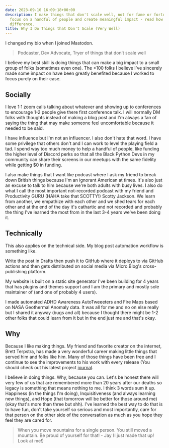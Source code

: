 ```yaml
---
date: 2023-09-10 16:09:18+00:00
description: I make things that don't scale well, not for fame or fortune, but to
  focus on a handful of people and create meaningful impact - read how I've made a
  difference.
title: Why I Do Things that Don't Scale (Very Well)
---
```


I changed my bio when I joined Mastodon.

> Podcaster, Dev Advocate, Tryer of things that don’t scale well

I believe my best skill is doing things that can make a big impact to a small group of folks (sometimes even one). The <100 folks I believe I've sincerely made some impact on have been greatly benefited because I worked to focus purely on their case.

## Socially

I love 1:1 zoom calls talking about whatever and showing up to conferences to encourage 1-2 people give there first conference talk. I will normally DM folks with thoughts instead of making a blog post and I'm always a fan of saying the thing that may make someone feel uncomfortable because it needed to be said.

I have influence but I'm not an influencer. I also don't hate that word. I have some privilege that others don't and I can work to level the playing field a tad. I spend way too much money to help a handful of people, like funding the higher level of Discord perks so that all the Black Python Devs in my community can share their screens in our meetups with the same fidelity while getting $0 in funding.

I also make things that I want like podcast where I ask my friend to break down British things because I'm an ignorant American at times. It's also just an excuse to talk to him because we're both adults with busy lives. I also do what I call the most important not-recorded podcast with my friend and Productivity GURU (HAHA take that SCOTTY!) Scotty Jackson. We learn from another, we empathize with each other and we shed tears for each other and at the end of the day it's cathartic and not recorded and probably the thing I've learned the most from in the last 3-4 years we've been doing it.

## Technically

This also applies on the technical side. My blog post automation workflow is something like.

Write the post in Drafts then push it to GitHub where it deploys to via GitHub actions and then gets distributed on social media via Micro.Blog's cross-publishing platform.

My website is built on a static site generator I've been building for 4 years that has plugins and themes support and I am the primary and mostly sole maintainer of (and one of probably 4 users).

I made automated ADHD Awareness AutoTweeeters and Fire Maps based on NASA Geothermal Anomaly data. It was all for me and no on else really but I shared it anyway (bugs and all) because I thought there might be 1-2 other folks that could learn from it but in the end just me and that's okay.

## Why

Because I like making things. My friend and favorite creator on the internet, Brett Terpstra, has made a very wonderful career making little things that served him and folks like him. Many of those things have been free and I continue to see the improvements to his work with every release (You should check out his latest project [journal](https://brettterpstra.com/projects/journal-cli/).

I believe in doing things. Why, because you can. Let's be honest there will very few of us that are remembered more than 20 years after our deaths so legacy is something that means nothing to me. I think 3 words sum it up. Happiness (in the things I'm doing),  Inquisitiveness (and always learning new things), and Hope (that tomorrow will be better for those around me) (okay that's more than three but shh). I've learned the best way to do that is to have fun, don't take yourself so serious and most importantly, care for that person on the other side of the conversation as much as you hope they feel they are cared for.

> When you move mountains for a single person. You still moved a mountain. Be proud of yourself for that! - Jay (I just made that up! Look at me!)
